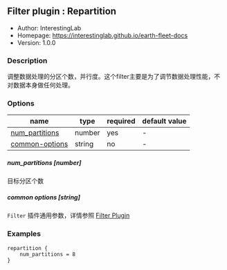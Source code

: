 ## Filter plugin : Repartition

* Author: InterestingLab
* Homepage: https://interestinglab.github.io/earth-fleet-docs
* Version: 1.0.0

### Description

调整数据处理的分区个数，并行度。这个filter主要是为了调节数据处理性能，不对数据本身做任何处理。

### Options

| name | type | required | default value |
| --- | --- | --- | --- |
| [num_partitions](#num_partitions-number) | number | yes | - |
| [common-options](#common-options-string)| string | no | - |


##### num_partitions [number]

目标分区个数

##### common options [string]

`Filter` 插件通用参数，详情参照 [Filter Plugin](/zh-cn/v1/configuration/filter-plugin)


### Examples

```
repartition {
    num_partitions = 8
}
```